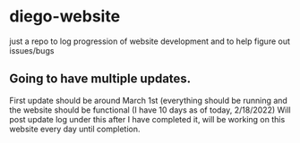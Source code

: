 # diego-website
just a repo to log progression of website development and to help figure out issues/bugs

## Going to have multiple updates.
First update should be around March 1st (everything should be running and the website should be functional (I have 10 days as of today, 2/18/2022)
Will post update log under this after I have completed it, will be working on this website every day until completion.
